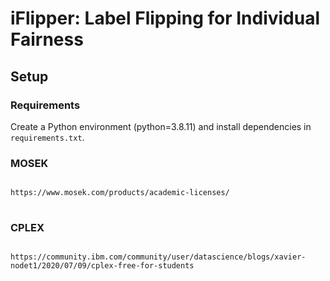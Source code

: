 # iFlipper: Label Flipping for Individual Fairness


## Setup

### Requirements
Create a Python environment (python=3.8.11) and install dependencies in ```requirements.txt```.

### MOSEK
<pre>
<code>
https://www.mosek.com/products/academic-licenses/
</code>
</pre>

### CPLEX
<pre>
<code>
https://community.ibm.com/community/user/datascience/blogs/xavier-nodet1/2020/07/09/cplex-free-for-students
</code>
</pre>
